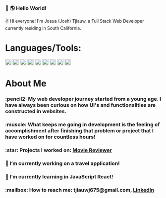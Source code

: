 ### 👋 :earth_americas: Hello World!

:v: Hi everyone! I'm Josua (Josh) Tjiauw, a Full Stack Web Developer currently residing in South California. 

<h1>Languages/Tools:</h1>
<p>
<img height="20px" alt="HTML5" src="https://i.imgur.com/lQaVUxo.png" />
<img height="20px" alt="CSS" src="https://i.imgur.com/273pZ6z.png" />
<img height="20px" alt="JavaScript" src="https://i.imgur.com/pHYmZwg.png" />
<img height="20px" alt="Python" src="https://i.imgur.com/TCfPUjA.png" />
<img height="20px" alt="C++" src="https://i.imgur.com/d4tEAzD.png" />
<img height="20px" alt="React" src="https://i.imgur.com/IU3xwR7.png" />
<img height="20px" alt="Node.js" src="https://i.imgur.com/7oNhI75.png" />
<img height="20px" alt="PostgreSQL" src="https://i.imgur.com/ZtTku9j.png" />
<img height="20px" alt="GitHub" src="https://i.imgur.com/u7cDmQI.png" />
</p>

<h1>About Me</h1>
<h3>:pencil2: My web developer journey started from a young age. I have always been curious on how UI's and functionalities are constructed in websites.</h3>
<h3>:muscle: What keeps me going in development is the feeling of accomplishment after finishing that problem or project that I have worked on for countless hours!</h3>
<h3>:star: Projects I worked on: <a href="https://josh-tjiauw.github.io/ajax-project/">Movie Reviewer</a></h3>
<h3>🔭 I’m currently working on a travel application!</h3>
<h3>🌱 I’m currently learning in JavaScript React!</h3>
<h3>:mailbox: How to reach me: tjiauwj675@gmail.com, <a href="https://www.linkedin.com/in/josh-tjiauw/">LinkedIn</a></h3>
